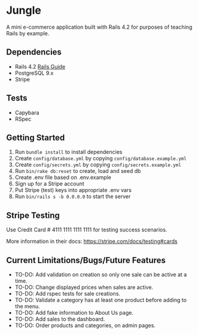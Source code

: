 # Jungle

A mini e-commerce application built with Rails 4.2 for purposes of teaching Rails by example.

## Dependencies

- Rails 4.2 [Rails Guide](http://guides.rubyonrails.org/v4.2/)
- PostgreSQL 9.x
- Stripe

## Tests
- Capybara
- RSpec

## Getting Started

1. Run `bundle install` to install dependencies
2. Create `config/database.yml` by copying `config/database.example.yml`
3. Create `config/secrets.yml` by copying `config/secrets.example.yml`
4. Run `bin/rake db:reset` to create, load and seed db
5. Create .env file based on .env.example
6. Sign up for a Stripe account
7. Put Stripe (test) keys into appropriate .env vars
8. Run `bin/rails s -b 0.0.0.0` to start the server

## Stripe Testing

Use Credit Card # 4111 1111 1111 1111 for testing success scenarios.

More information in their docs: <https://stripe.com/docs/testing#cards>

## Current Limitations/Bugs/Future Features

- TO-DO: Add validation on creation so only one sale can be active at a time.
- TO-DO: Change displayed prices when sales are active.
- TO-DO: Add rspec tests for sale creations.
- TO-DO: Validate a category has at least one product before adding to the menu.
- TO-DO: Add fake information to About Us page.
- TO-DO: Add sales to the dashboard.
- TO-DO: Order products and categories, on admin pages.
